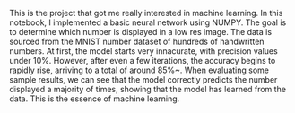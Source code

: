 This is the project that got me really interested in machine learning. In this notebook, I implemented a basic neural network using NUMPY. The goal is to determine which number is displayed in a low res image. The data is sourced from the MNIST number dataset of hundreds of handwritten numbers.
At first, the model starts very innacurate, with precision values under 10%. However, after even a few iterations, the accuracy begins to rapidly rise, arriving to a total of around 85%~. When evaluating some sample results, we can see that the model correctly predicts the number displayed a majority of times, showing that the model has learned from the data. This is the essence of machine learning.
